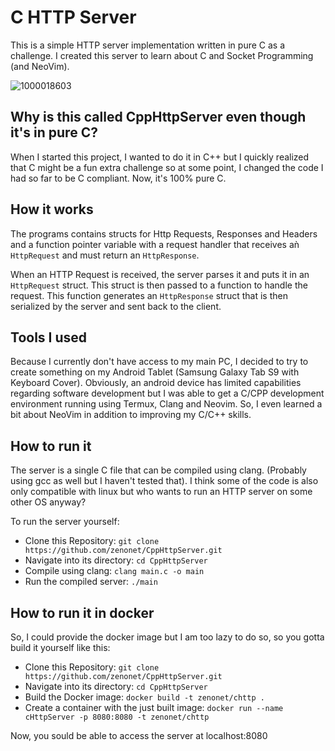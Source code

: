 # C HTTP Server

This is a simple HTTP server implementation written in pure C as a challenge. I created this server to learn about C and Socket Programming (and NeoVim).

![1000018603](https://github.com/user-attachments/assets/31011b26-4a1b-452e-87df-c7f42db61bee)


## Why is this called CppHttpServer even though it's in pure C?

When I started this project, I wanted to do it in C++ but I quickly realized that C might be a fun extra challenge so at some point, I changed the code I had so far to be C compliant. Now, it's 100% pure C.

## How it works

The programs contains structs for Http Requests, Responses and Headers and a function pointer
variable with a request handler that receives aǹ `HttpRequest` and must return an `HttpResponse`.

When an HTTP Request is received, the server parses it and puts it in an `HttpRequest` struct. This struct is then passed to a function to handle the request.
This function generates an `HttpResponse` struct that is then serialized by the server and sent back to the client.

## Tools I used

Because I currently don't have access to my main PC, I decided to try to create something on my Android Tablet (Samsung Galaxy Tab S9 with Keyboard Cover).
Obviously, an android device has limited capabilities regarding software development but I was able to get a C/CPP development environment running using Termux, Clang and Neovim. So, I even learned a bit about NeoVim in addition to improving my C/C++ skills.

## How to run it

The server is a single C file that can be compiled using clang. (Probably using gcc as well but I haven't tested that). I think some of the code is also only compatible with linux but who wants to run an HTTP server on some other OS anyway?

To run the server yourself:

- Clone this Repository: `git clone https://github.com/zenonet/CppHttpServer.git`
- Navigate into its directory: `cd CppHttpServer`
- Compile using clang: `clang main.c -o main`
- Run the compiled server: `./main`

## How to run it in docker

So, I could provide the docker image but I am too lazy to do so, so you gotta build it yourself like this:

- Clone this Repository: `git clone https://github.com/zenonet/CppHttpServer.git`
- Navigate into its directory: `cd CppHttpServer`
- Build the Docker image: `docker build -t zenonet/chttp .`
- Create a container with the just built image: `docker run --name cHttpServer -p 8080:8080 -t zenonet/chttp`

Now, you sould be able to access the server at localhost:8080
